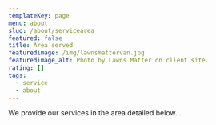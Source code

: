 ```yaml
---
templateKey: page
menu: about
slug: /about/servicearea
featured: false
title: Area served
featuredimage: /img/lawnsmattervan.jpg
featuredimage_alt: Photo by Lawns Matter on client site.
rating: []
tags:
  - service
  - about
---
```

We provide our services in the area detailed below...
